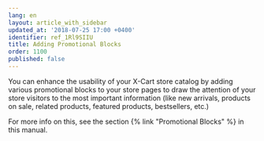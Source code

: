 ```yaml
---
lang: en
layout: article_with_sidebar
updated_at: '2018-07-25 17:00 +0400'
identifier: ref_1Rl9SIIU
title: Adding Promotional Blocks
order: 1100
published: false
---
```

You can enhance the usability of your X-Cart store catalog by adding various promotional blocks to your store pages to draw the attention of your store visitors to the most important information (like new arrivals, products on sale, related products, featured products, bestsellers, etc.) 

For more info on this, see the section {% link "Promotional Blocks" %} in this manual.